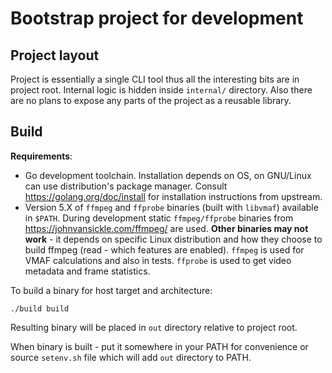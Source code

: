 # Bootstrap project for development
## Project layout

Project is essentially a single CLI tool thus all the interesting bits are in project
root. Internal logic is hidden inside `internal/` directory. Also there are no plans to
expose any parts of the project as a reusable library.

## Build

**Requirements**:

- Go development toolchain. Installation depends on OS, on GNU/Linux can use
  distribution's package manager. Consult https://golang.org/doc/install for
  installation instructions from upstream.
- Version 5.X of `ffmpeg` and `ffprobe` binaries (built with `libvmaf`) available in
  `$PATH`. During development static `ffmpeg/ffprobe` binaries from
  https://johnvansickle.com/ffmpeg/ are used. **Other binaries may not work** - it depends
  on specific Linux distribution and how they choose to build ffmpeg (read - which
  features are enabled). `ffmpeg` is used for VMAF calculations and also in tests.
  `ffprobe` is used to get video metadata and frame statistics.

To build a binary for host target and architecture:

```
./build build
```

Resulting binary will be placed in `out` directory relative to project root.

When binary is built - put it somewhere in your PATH for convenience or source
`setenv.sh` file which will add `out` directory to PATH.
